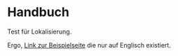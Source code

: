# Handbuch

Test für Lokalisierung.

Ergo, [Link zur Beispielseite](example.md) die nur auf Englisch existiert.